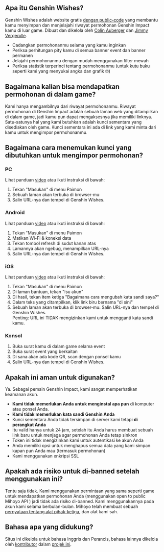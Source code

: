 ## Apa itu Genshin Wishes?
Genshin Wishes adalah website gratis [dengan public-code](https://github.com/genshin-wishes) yang membantu kamu menyimpan dan menjelajahi riwayat permohonan Genshin Impact kamu di luar game. Dibuat dan dikelola oleh [Colin Auberger](https://www.linkedin.com/in/colin-auberger/) dan [Jimmy Vergerolle](https://vergerolle.fr).

- Cadangkan permohonanmu selama yang kamu inginkan
- Periksa perhitungan pity kamu di semua banner event dan banner permanen
- Jelajahi permohonanmu dengan mudah menggunakan filter mewah
- Periksa statistik terperinci tentang permohonanmu (untuk kutu buku seperti kami yang menyukai angka dan grafik 🤓)

## Bagaimana kalian bisa mendapatkan permohonan di dalam game?
Kami hanya mengambilnya dari riwayat permohonanmu. Riwayat permohonan di Genshin Impact adalah sebuah laman web yang ditampilkan di dalam game, jadi kamu pun dapat mengaksesnya jika memiliki linknya. Satu-satunya hal yang kami butuhkan adalah kunci sementara yang disediakan oleh game. Kunci sementara ini ada di link yang kami minta dari kamu untuk mengimpor permohonanmu.

## Bagaimana cara menemukan kunci yang dibutuhkan untuk mengimpor permohonan?
### PC
Lihat panduan [video](https://www.youtube.com/watch?v=a16X0R_rSZc) atau ikuti instruksi di bawah:
1) Tekan "Masukan" di menu Paimon
2) Sebuah laman akan terbuka di browser-mu
3) Salin URL-nya dan tempel di Genshin Wishes.

### Android
Lihat panduan [video](https://www.youtube.com/watch?v=hok0jCjSrjo) atau ikuti instruksi di bawah:
1) Tekan "Masukan" di menu Paimon
2) Matikan Wi-Fi & koneksi data
3) Tekan tombol refresh di sudut kanan atas
4) Lamannya akan ngebug, menampilkan URL-nya
5) Salin URL-nya dan tempel di Genshin Wishes.

### iOS
Lihat panduan [video](https://www.youtube.com/watch?v=HW8nywx9Tio) atau ikuti instruksi di bawah:
1) Tekan "Masukan" di menu Paimon
2) Di laman bantuan, tekan "Isu akun"
3) Di hasil, tekan item ketiga "Bagaimana cara mengubah kata sandi saya?"
4) Dalam teks yang ditampilkan, klik link biru bernama "di sini"
5) Sebuah laman akan terbuka di browser-mu. Salin URL-nya dan tempel di Genshin Wishes.  
   Penting: URL ini TIDAK mengizinkan kami untuk mengganti kata sandi kamu.

### Konsol
1) Buka surat kamu di dalam game selama event
2) Buka surat event yang berkaitan
3) Di sana akan ada kode QR, scan dengan ponsel kamu
4) Salin URL-nya dan tempel di Genshin Wishes.

## Apakah ini aman untuk digunakan?
Ya. Sebagai pemain Genshin Impact, kami sangat memperhatikan keamanan akun.
- **Kami tidak memerlukan Anda untuk menginstal apa pun** di komputer atau ponsel Anda.
- **Kami tidak memerlukan kata sandi Genshin Anda**
- Kunci sementara Anda tidak tersimpan di server kami tetapi **di perangkat Anda**
- Itu valid hanya untuk 24 jam, setelah itu Anda harus membuat sebuah link baru untuk menjaga agar permohonan Anda tetap sinkron
- Token ini tidak mengizinkan kami untuk autentikasi ke akun Anda
- Anda memiliki opsi untuk menghapus semua data yang kami simpan kapan pun Anda mau (termasuk permohonan)
- Kami menggunakan enkripsi SSL

## Apakah ada risiko untuk di-banned setelah menggunakan ini?
Tentu saja tidak. Kami menggunakan permintaan yang sama seperti game untuk mendapatkan permohonan Anda (menggunakan open to public Mihoyo API ) jadi tidak ada risiko di-banned. Kami menggunakannya pada akun kami selama berbulan-bulan. Mihoyo telah membuat sebuah [pernyataan tentang alat pihak-ketiga](https://genshin.mihoyo.com/en/news/detail/5763), dan alat kami sah.

## Bahasa apa yang didukung?
Situs ini dikelola untuk bahasa Inggris dan Perancis, bahasa lainnya dikelola oleh [kontributor](https://github.com/genshin-wishes/genshin-wishes-i18n/blob/main/CONTRIBUTORS.md) dalam [projek ini](https://github.com/genshin-wishes/genshin-wishes-i18n).
